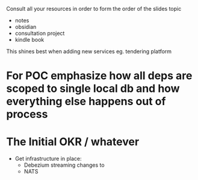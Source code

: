Consult all your resources in order to form the order of the slides topic

- notes
- obsidian
- consultation project
- kindle book

This shines best when adding new services eg. tendering platform

# For POC emphasize how all deps are scoped to single local db and how everything else happens out of process

# The Initial OKR / whatever

- Get infrastructure in place:
  - Debezium streaming changes to
  - NATS
